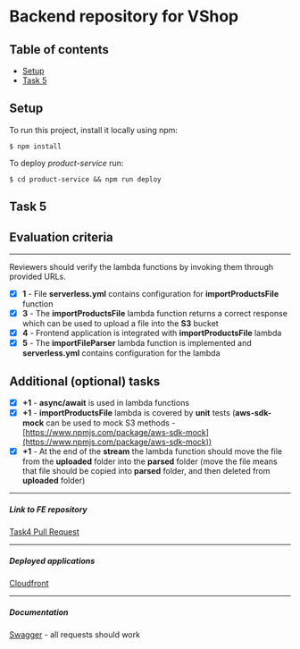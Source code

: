 # Backend repository for VShop

## Table of contents
* [Setup](#setup)
* [Task 5](#task-5)

## Setup
To run this project, install it locally using npm:

```
$ npm install
```

To deploy *product-service* run:
```
$ cd product-service && npm run deploy 
```

## Task 5

## Evaluation criteria
---

Reviewers should verify the lambda functions by invoking them through provided URLs.

- [x]  **1** - File **serverless.yml** contains configuration for **importProductsFile** function
- [x]  **3** - The **importProductsFile** lambda function returns a correct response which can be used to upload a file into the **S3** bucket
- [x]  **4** - Frontend application is integrated with **importProductsFile** lambda
- [x]  **5** - The **importFileParser** lambda function is implemented and **serverless.yml** contains configuration for the lambda

## Additional (optional) tasks

- [x]  **+1** - **async/await** is used in lambda functions
- [x]  **+1** - **importProductsFile** lambda is covered by **unit** tests (**aws-sdk-mock** can be used to mock S3 methods - [https://www.npmjs.com/package/aws-sdk-mock](https://www.npmjs.com/package/aws-sdk-mock))
- [x]  **+1** - At the end of the **stream** the lambda function should move the file from the **uploaded** folder into the **parsed** folder (move the file means that file should be copied into **parsed** folder, and then deleted from **uploaded** folder)
***
##### Link to FE repository 
[Task4 Pull Request](https://github.com/valakar/nodejs-aws-fe/pull/3)

***
##### Deployed applications
[Cloudfront](https://d1jpnfaozgam1v.cloudfront.net/)

***
##### Documentation
[Swagger](https://app.swaggerhub.com/apis/valakar/NodeAWSBE/0.0.3) - all requests should work
